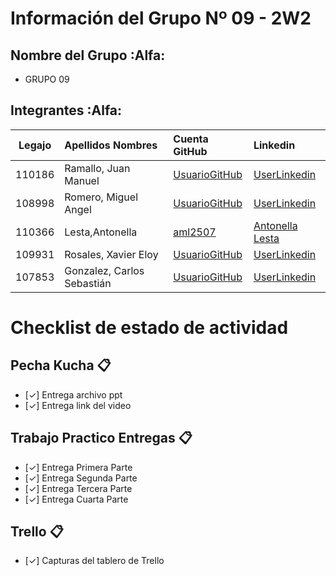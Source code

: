 # Información del Grupo Nº 09 - 2W2


## Nombre del Grupo :Alfa:

* GRUPO 09



## Integrantes :Alfa:

| Legajo| Apellidos Nombres  | Cuenta GitHub | Linkedin
| :------: | :-------- | :-------- | :-------- |
| 110186 | Ramallo, Juan Manuel |[UsuarioGitHub](https://github.com/juanmafx)|[UserLinkedin](https://www.linkedin.com/in/juan-manuel-ramallo/)|
| 108998 | Romero, Miguel Angel |[UsuarioGitHub](https://github.com/romanium89)|[UserLinkedin](https://www.linkedin.com/in/miguelangelrj/)|
| 110366 | Lesta,Antonella |[aml2507]( https://github.com/aml2507 )|[Antonella Lesta]( https://www.linkedin.com/in/antonella-lesta/ )|
| 109931 | Rosales, Xavier Eloy |[UsuarioGitHub](https://github.com/RosalesXavierEloy)|[UserLinkedin](https://www.linkedin.com/in/rosalesxaviereloy/)|
| 107853 | Gonzalez, Carlos Sebastián |[UsuarioGitHub](https://github.com/sebagif)|[UserLinkedin](https://www.linkedin.com/in/carlos-sebastian-gonzalez/)|


# Checklist de estado de actividad

## Pecha Kucha :clipboard:
- [✓] Entrega archivo ppt
- [✓] Entrega link del video

## Trabajo Practico Entregas :clipboard:
- [✓] Entrega Primera Parte
- [✓] Entrega Segunda Parte
- [✓] Entrega Tercera Parte
- [✓] Entrega Cuarta Parte

## Trello :clipboard:
- [✓] Capturas del tablero de Trello
